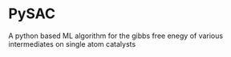 # PySAC
A python based ML algorithm for the gibbs free enegy of various intermediates on single atom catalysts
